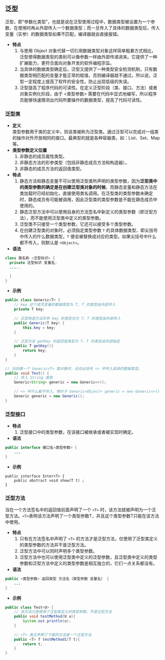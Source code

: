 ## 泛型
泛型，即“参数化类型”，也就是说在泛型使用过程中，数据类型被设置为一个参数，在使用时再从外部传入一个数据类型；而一旦传入了具体的数据类型后，传入变量（实参）的数据类型如果不匹配，编译器就会直接报错。
- **特点**  
	1. 与使用 Object 对象代替一切引用数据类型对象这样简单粗暴方式相比，泛型使得数据类型的类别可以像参数一样由外部传递进来。它提供了一种扩展能力，更符合面向对象开发的软件编程宗旨。
	2. 当具体的数据类型确定后，泛型又提供了一种类型安全检测机制，只有数据类型相匹配的变量才能正常的赋值，否则编译器就不通过。所以说，泛型一定程度上提高了软件的安全性，防止出现低级的失误。
	3. 泛型提高了程序代码的可读性。在定义泛型阶段（类、接口、方法）或者对象实例化阶段，由于 <类型参数> 需要在代码中显式地编写，所以程序员能够快速猜测出代码所要操作的数据类型，提高了代码可读性。
### 泛型类
- **定义**  
	类型参数用于类的定义中，则该类被称为泛型类。通过泛型可以完成对一组类的操作对外开放相同的接口。最典型的就是各种容器类，如：List、Set、Map等。
- **类型参数定义位置**  
	1. 非静态的成员属性类型。
	2. 非静态方法的形参类型（包括非静态成员方法和构造器）。
	3. 非静态的成员方法的返回值类型。
- **特点** 
	1. 静态方法和静态变量不可以使用泛型类所声明的类型参数，因为**泛型类中的类型参数的确定是在创建泛型类对象的时候**，而静态变量和静态方法在类加载时已经初始化，直接使用类名调用。在泛型类的类型参数未确定时，静态成员有可能被调用，因此泛型类的类型参数是不能在静态成员中使用的。
	2. 静态泛型方法中可以使用自身的方法签名中新定义的类型参数（即泛型方法），而不能使用泛型类中定义的类型参数。
	3. 泛型类不只接受一个类型参数，它还可以接受多个类型参数。
	4. 在创建泛型类的对象时，必须指定类型参数 `T` 的具体数据类型，即尖括号中传入的什么数据类型，`T` 便会被替换成对应的类型。如果尖括号中什么都不传入，则默认是 `<Object>`。
- **语法**  
```java
class 类名称 <泛型标识> {
  private 泛型标识 变量名; 
  .....

  }
}
```
- **示例**  
```java
public class Generic<T> { 
    // key 这个成员变量的数据类型为 T, T 的类型由外部传入  
    private T key;
    
	// 泛型构造方法形参 key 的类型也为 T，T 的类型由外部传入
    public Generic(T key) { 
        this.key = key;
    }
    
	// 泛型方法 getKey 的返回值类型为 T，T 的类型由外部指定
    public T getKey(){ 
        return key;
    }
}

// 当创建一个 Generic<T> 类对象时，会向尖括号 <> 中传入具体的数据类型。
public void Test() {
	// 传入 String 类型
	Generic<String> generic = new Generic<>();
	
	// <> 中什么都不传入，等价于 Generic<Object> generic = new Generic<>();
	Generic generic = new Generic();
}
```
### 泛型接口
- **特点**  
	1. 泛型接口中的类型参数，在该接口被继承或者被实现时确定。
- **语法**
```java
public interface 接口名<类型参数> {
    ...
}
```
- **示例**
```
public interface Inter<T> {
    public abstract void show(T t) ;
}
```
### 泛型方法
当在一个方法签名中的返回值前面声明了一个 `<T>` 时，该方法就被声明为一个泛型方法。`<T>`表明该方法声明了一个类型参数T，并且这个类型参数T只能在该方法中使用。
- **特点**  
	1. 只有在方法签名中声明了 `<T>` 的方法才是泛型方法，仅使用了泛型类定义的类型参数的方法并不是泛型方法。
	2. 泛型方法中可以同时声明多个类型参数。
	3. 泛型方法中也可以使用泛型类中定义的泛型参数，且泛型类中定义的类型参数和泛型方法中定义的类型参数是相互独立的，它们一点关系都没有。
- **语法**
```java
public <类型参数> 返回类型 方法名（类型参数 变量名） {
    ...
}
```
- **示例**
```java
public class Test<U> {
	// 该方法只是使用了泛型类定义的类型参数，不是泛型方法
	public void testMethod(U u){
		System.out.println(u);
	}
	
	// <T> 真正声明了下面的方法是一个泛型方法
	public <T> T testMethod1(T t){
		return t;
	}
}
```